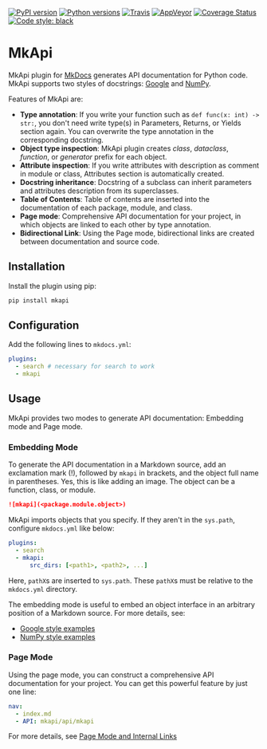 [![PyPI version][pypi-image]][pypi-link]
[![Python versions][pyversions-image]][pyversions-link]
[![Travis][travis-image]][travis-link]
[![AppVeyor][appveyor-image]][appveyor-link]
[![Coverage Status][coveralls-image]][coveralls-link]
[![Code style: black][black-image]][black-link]

# MkApi

MkApi plugin for [MkDocs](https://www.mkdocs.org/) generates API documentation for Python code. MkApi supports two styles of docstrings: [Google](http://google.github.io/styleguide/pyguide.html#38-comments-and-docstrings) and [NumPy](https://numpydoc.readthedocs.io/en/latest/format.html#docstring-standard).

Features of MkApi are:

* **Type annotation**: If you write your function such as `def func(x: int) -> str:`, you don't need write type(s) in Parameters, Returns, or Yields section again. You can overwrite the type annotation in the corresponding docstring.
* **Object type inspection**: MkApi plugin creates *class*, *dataclass*, *function*, or *generator* prefix for each object.
* **Attribute inspection**: If you write attributes with description as comment in module or class, Attributes section is automatically created.
* **Docstring inheritance**: Docstring of a subclass can inherit parameters and attributes description from its superclasses.
* **Table of Contents**: Table of contents are inserted into the documentation of each package, module, and class.
* **Page mode**: Comprehensive API documentation for your project, in which objects are linked to each other by type annotation.
* **Bidirectional Link**: Using the Page mode, bidirectional links are created between documentation and source code.

## Installation

Install the plugin using pip:

~~~bash
pip install mkapi
~~~

## Configuration

Add the following lines to `mkdocs.yml`:

~~~yml
plugins:
  - search # necessary for search to work
  - mkapi
~~~

## Usage

MkApi provides two modes to generate API documentation: Embedding mode and Page mode.

### Embedding Mode

To generate the API documentation in a Markdown source, add an exclamation mark (!), followed by `mkapi` in brackets, and the object full name in parentheses. Yes, this is like adding an image. The object can be a function, class, or module.

~~~markdown
![mkapi](<package.module.object>)
~~~

MkApi imports objects that you specify. If they aren't in the `sys.path`, configure `mkdocs.yml` like below:

~~~yml
plugins:
  - search
  - mkapi:
      src_dirs: [<path1>, <path2>, ...]
~~~

Here, `pathX`s are inserted to `sys.path`. These `pathX`s must be relative to the `mkdocs.yml` directory.

The embedding mode is useful to embed an object interface in an arbitrary position of a Markdown source. For more details, see:

* [Google style examples](https://mkapi.daizutabi.net/examples/google_style)
* [NumPy style examples](https://mkapi.daizutabi.net/examples/numpy_style)

### Page Mode

Using the page mode, you can construct a comprehensive API documentation for your project. You can get this powerful feature by just one line:

~~~yaml
nav:
  - index.md
  - API: mkapi/api/mkapi
~~~

For more details, see [Page Mode and Internal Links](https://mkapi.daizutabi.net/usage/page)

[pypi-image]: https://badge.fury.io/py/mkapi.svg
[pypi-link]: https://pypi.org/project/mkapi
[travis-image]: https://travis-ci.org/daizutabi/mkapi.svg?branch=master
[travis-link]: https://travis-ci.org/daizutabi/mkapi
[appveyor-image]: https://ci.appveyor.com/api/projects/status/ys2ic8n4j7r5j4bg/branch/master?svg=true
[appveyor-link]: https://ci.appveyor.com/project/daizutabi/mkapi
[coveralls-image]: https://coveralls.io/repos/github/daizutabi/mkapi/badge.svg?branch=master
[coveralls-link]: https://coveralls.io/github/daizutabi/mkapi?branch=master
[black-image]: https://img.shields.io/badge/code%20style-black-000000.svg
[black-link]: https://github.com/ambv/black
[pyversions-image]: https://img.shields.io/pypi/pyversions/mkapi.svg
[pyversions-link]: https://pypi.org/project/mkapi
